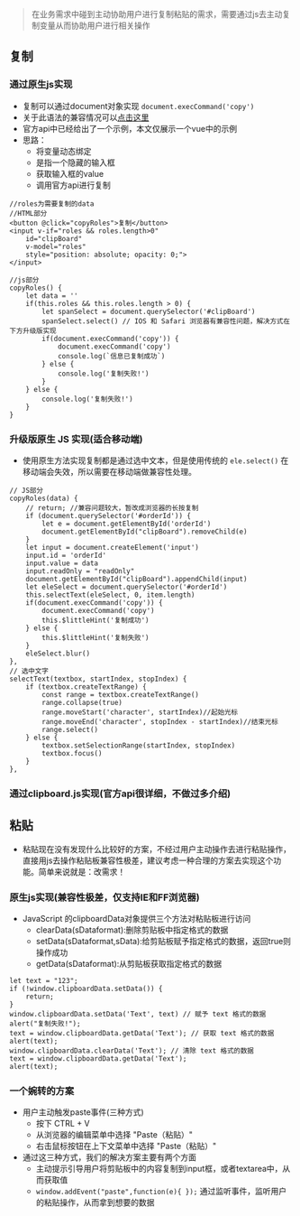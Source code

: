 > 在业务需求中碰到主动协助用户进行复制粘贴的需求，需要通过js去主动复制变量从而协助用户进行相关操作

## 复制
### 通过原生js实现
* 复制可以通过document对象实现 `document.execCommand('copy')`
* 关于此语法的兼容情况可以[点击这里](https://developer.mozilla.org/zh-CN/docs/Web/API/Document/execCommand)
* 官方api中已经给出了一个示例，本文仅展示一个vue中的示例
* 思路：
	* 将变量动态绑定
	* 是指一个隐藏的输入框
	* 获取输入框的value
	* 调用官方api进行复制
	
```
//roles为需要复制的data
//HTML部分
<button @click="copyRoles">复制</button>
<input v-if="roles && roles.length>0" 
	id="clipBoard" 
	v-model="roles" 
	style="position: absolute; opacity: 0;">
</input>

//js部分
copyRoles() {
	let data = ''
	if(this.roles && this.roles.length > 0) {
		let spanSelect = document.querySelector('#clipBoard')
		spanSelect.select() // IOS 和 Safari 浏览器有兼容性问题，解决方式在下方升级版实现
		if(document.execCommand('copy')) {
			document.execCommand('copy')
			console.log(`信息已复制成功`)
		} else {
			console.log('复制失败!')
		}
	} else {
		console.log('复制失败!')
	}
}
```

### 升级版原生 JS 实现(适合移动端)
* 使用原生方法实现复制都是通过选中文本，但是使用传统的 `ele.select()` 在移动端会失效，所以需要在移动端做兼容性处理。

```
// JS部分
copyRoles(data) {
    // return; //兼容问题较大，暂改成浏览器的长按复制
    if (document.querySelector('#orderId')) {
        let e = document.getElementById('orderId')
        document.getElementById("clipBoard").removeChild(e)
    }
    let input = document.createElement('input')
    input.id = 'orderId'
    input.value = data
    input.readOnly = "readOnly"
    document.getElementById("clipBoard").appendChild(input)
    let eleSelect = document.querySelector('#orderId')
    this.selectText(eleSelect, 0, item.length)
    if(document.execCommand('copy')) {
        document.execCommand('copy')
        this.$littleHint('复制成功')
    } else {
        this.$littleHint('复制失败')
    }
    eleSelect.blur()
},
// 选中文字
selectText(textbox, startIndex, stopIndex) {
    if (textbox.createTextRange) {
        const range = textbox.createTextRange()
        range.collapse(true)
        range.moveStart('character', startIndex)//起始光标
        range.moveEnd('character', stopIndex - startIndex)//结束光标
        range.select()
    } else {
        textbox.setSelectionRange(startIndex, stopIndex)
        textbox.focus()
    }
},
```


### 通过clipboard.js实现(官方api很详细，不做过多介绍)

## 粘贴
* 粘贴现在没有发现什么比较好的方案，不经过用户主动操作去进行粘贴操作，直接用js去操作粘贴板兼容性极差，建议考虑一种合理的方案去实现这个功能。简单来说就是：改需求！

### 原生js实现(兼容性极差，仅支持IE和FF浏览器)

* JavaScript 的clipboardData对象提供三个方法对粘贴板进行访问
	* clearData(sDataformat):删除剪贴板中指定格式的数据 
	* setData(sDataformat,sData):给剪贴板赋予指定格式的数据，返回true则操作成功 
	* getData(sDataformat):从剪贴板获取指定格式的数据
	
```
let text = "123"; 
if (!window.clipboardData.setData()) {
	return;
}
window.clipboardData.setData('Text', text) // 赋予 text 格式的数据 
alert("复制失败!"); 
text = window.clipboardData.getData('Text'); // 获取 text 格式的数据 
alert(text);
window.clipboardData.clearData('Text'); // 清除 text 格式的数据 
text = window.clipboardData.getData('Text'); 
alert(text); 
```
### 一个婉转的方案
* 用户主动触发paste事件(三种方式)
	* 按下 CTRL + V
	* 从浏览器的编辑菜单中选择 "Paste（粘贴）"
	* 右击鼠标按钮在上下文菜单中选择 "Paste（粘贴）"
* 通过这三种方式，我们的解决方案主要有两个方面
	* 主动提示引导用户将剪贴板中的内容复制到input框，或者textarea中，从而获取值
	* `window.addEvent("paste",function(e){ });` 通过监听事件，监听用户的粘贴操作，从而拿到想要的数据